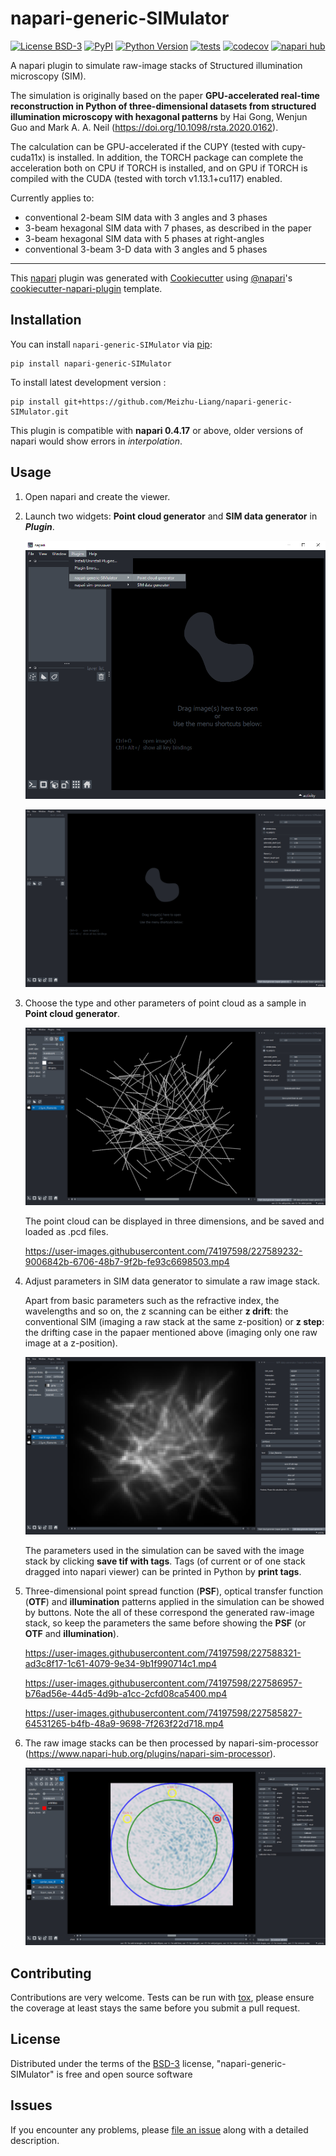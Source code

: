 # napari-generic-SIMulator

[![License BSD-3](https://img.shields.io/pypi/l/napari-generic-SIMulator.svg?color=green)](https://github.com/Meizhu-Liang/napari-generic-SIMulator/raw/main/LICENSE)
[![PyPI](https://img.shields.io/pypi/v/napari-generic-SIMulator.svg?color=green)](https://pypi.org/project/napari-generic-SIMulator)
[![Python Version](https://img.shields.io/pypi/pyversions/napari-generic-SIMulator.svg?color=green)](https://python.org)
[![tests](https://github.com/Meizhu-Liang/napari-generic-SIMulator/workflows/tests/badge.svg)](https://github.com/Meizhu-Liang/napari-generic-SIMulator/actions)
[![codecov](https://codecov.io/gh/Meizhu-Liang/napari-generic-SIMulator/branch/main/graph/badge.svg)](https://codecov.io/gh/Meizhu-Liang/napari-generic-SIMulator)
[![napari hub](https://img.shields.io/endpoint?url=https://api.napari-hub.org/shields/napari-generic-SIMulator)](https://napari-hub.org/plugins/napari-generic-SIMulator)

A napari plugin to simulate raw-image stacks of Structured illumination microscopy (SIM). 

The simulation is originally based on the paper <strong>GPU-accelerated real-time reconstruction in Python of three-dimensional datasets from structured illumination microscopy with hexagonal patterns</strong> by
Hai Gong, Wenjun Guo and Mark A. A. Neil (https://doi.org/10.1098/rsta.2020.0162). 

The calculation can be GPU-accelerated if the CUPY (tested with cupy-cuda11x) is installed. In addition, the TORCH package can complete the acceleration both on CPU if TORCH is installed, and on GPU if TORCH is compiled with the CUDA (tested with torch v1.13.1+cu117) enabled.

Currently applies to:
- conventional 2-beam SIM data with 3 angles and 3 phases
- 3-beam hexagonal SIM data with 7 phases, as described in the paper
- 3-beam hexagonal SIM data with 5 phases at right-angles
- conventional 3-beam 3-D data with 3 angles and 5 phases

----------------------------------

This [napari] plugin was generated with [Cookiecutter] using [@napari]'s [cookiecutter-napari-plugin] template.

<!--
Don't miss the full getting started guide to set up your new package:
https://github.com/napari/cookiecutter-napari-plugin#getting-started

and review the napari docs for plugin developers:
https://napari.org/plugins/index.html
-->

## Installation

You can install `napari-generic-SIMulator` via [pip]:

    pip install napari-generic-SIMulator



To install latest development version :

    pip install git+https://github.com/Meizhu-Liang/napari-generic-SIMulator.git

This plugin is compatible with **napari 0.4.17** or above, older versions of napari would show errors in _interpolation_.

## Usage

1) Open napari and create the viewer.


2) Launch two widgets: **Point cloud generator** and **SIM data generator** in ***Plugin***.

   ![raw](https://github.com/Meizhu-Liang/napari-generic-SIMulator/raw/main/images/lauch.png)

   
   ![raw](https://github.com/Meizhu-Liang/napari-generic-SIMulator/raw/main/images/2tabs.png)


3) Choose the type and other parameters of point cloud as a sample in **Point cloud generator**.

    ![raw](https://github.com/Meizhu-Liang/napari-generic-SIMulator/raw/main/images/pc.png)

    The point cloud can be displayed in three dimensions, and be saved and loaded as .pcd files.
  
    https://user-images.githubusercontent.com/74197598/227589232-9006842b-6706-48b7-9f2b-fe93c6698503.mp4


4) Adjust parameters in SIM data generator to simulate a raw image stack.

   Apart from basic parameters such as the refractive index, the wavelengths and so on, the z scanning can be either 
   **z drift**: the conventional SIM (imaging a raw stack at the same z-position) or **z step**: the drifting case in 
   the papaer mentioned above (imaging only one raw image at a z-position).


   ![raw](https://github.com/Meizhu-Liang/napari-generic-SIMulator/raw/main/images/raw_stack.png)

   The parameters used in the simulation can be saved with the image stack by clicking **save tif with tags**. Tags (of current or of one stack dragged into napari viewer) can be printed in Python by **print tags**. 


5) Three-dimensional point spread function (**PSF**), optical transfer function (**OTF**) and **illumination** patterns applied in the simulation can be showed by buttons. Note the all of these correspond the generated raw-image stack, so keep the parameters the same before showing the **PSF** (or **OTF** and **illumination**).

    https://user-images.githubusercontent.com/74197598/227588321-ad3c8f17-1c61-4079-9e34-9b1f990714c1.mp4
    
    https://user-images.githubusercontent.com/74197598/227586957-b76ad56e-44d5-4d9b-a1cc-2cfd08ca5400.mp4
    
    https://user-images.githubusercontent.com/74197598/227585827-64531265-b4fb-48a9-9698-7f263f22d718.mp4 
   
6) The raw image stacks can be then processed by napari-sim-processor (https://www.napari-hub.org/plugins/napari-sim-processor).
   
   ![raw](https://github.com/Meizhu-Liang/napari-generic-SIMulator/raw/main/images/processor.png)


## Contributing

Contributions are very welcome. Tests can be run with [tox], please ensure
the coverage at least stays the same before you submit a pull request.

## License

Distributed under the terms of the [BSD-3] license,
"napari-generic-SIMulator" is free and open source software

## Issues

If you encounter any problems, please [file an issue] along with a detailed description.

[napari]: https://github.com/napari/napari
[Cookiecutter]: https://github.com/audreyr/cookiecutter
[@napari]: https://github.com/napari
[MIT]: http://opensource.org/licenses/MIT
[BSD-3]: http://opensource.org/licenses/BSD-3-Clause
[GNU GPL v3.0]: http://www.gnu.org/licenses/gpl-3.0.txt
[GNU LGPL v3.0]: http://www.gnu.org/licenses/lgpl-3.0.txt
[Apache Software License 2.0]: http://www.apache.org/licenses/LICENSE-2.0
[Mozilla Public License 2.0]: https://www.mozilla.org/media/MPL/2.0/index.txt
[cookiecutter-napari-plugin]: https://github.com/napari/cookiecutter-napari-plugin

[file an issue]: https://github.com/Meizhu-Liang/napari-generic-SIMulator/issues

[napari]: https://github.com/napari/napari
[tox]: https://tox.readthedocs.io/en/latest/
[pip]: https://pypi.org/project/pip/
[PyPI]: https://pypi.org/
